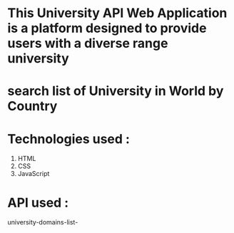 # This University API Web Application is a platform designed to provide users with a diverse range university 
# search list of University in World by Country

# Technologies used :
1. HTML
2. CSS
3. JavaScript

# API used :
university-domains-list- <a href="http://universities.hipolabs.com"></a>